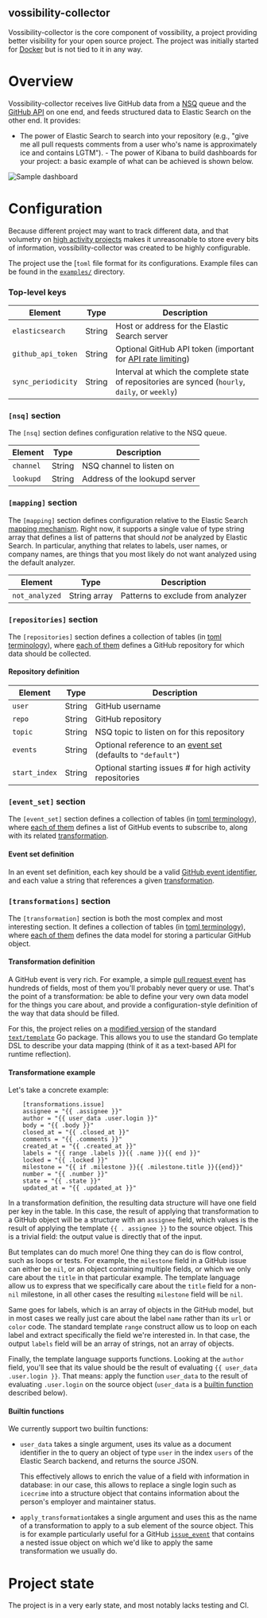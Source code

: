 vossibility-collector
---------------------

Vossibility-collector is the core component of vossibility, a project providing better visibility
for your open source project. The project was initially started for [Docker](https://docker.io) but
is not tied to it in any way.

# Overview

Vossibility-collector receives live GitHub data from a [NSQ](http://nsq.io/) queue and the [GitHub
API](https://developer.github.com/v3/) on one end, and feeds structured data to Elastic Search on
the other end. It provides:

- The power of Elastic Search to search into your repository (e.g., "give me all pull requests
comments from a user who's name is approximately ice and contains LGTM").  - The power of Kibana to
build dashboards for your project: a basic example of what can be achieved is shown below.

![Sample dashboard](https://github.com/icecrime/vossibility-collector/raw/master/resources/dashboard.png)

# Configuration

Because different project may want to track different data, and that volumetry on [high activity
projects](https://github.com/docker/docker) makes it unreasonable to store every bits of
information, vossibility-collector was created to be highly configurable.

The project use the [`toml` file format for its configurations. Example files can be found in the
[`examples/`](https://github.com/icecrime/vossibility-collector/tree/master/examples) directory.

### Top-level keys

Element            | Type   | Description
------------------ | -------|------------
`elasticsearch`    | String | Host or address for the Elastic Search server
`github_api_token` | String | Optional GitHub API token (important for [API rate limiting](https://developer.github.com/v3/#rate-limiting))
`sync_periodicity` | String | Interval at which the complete state of repositories are synced (`hourly`, `daily`, or `weekly`)

### `[nsq]` section

The `[nsq]` section defines configuration relative to the NSQ queue.

Element            | Type   | Description
------------------ | -------|------------
`channel`          | String | NSQ channel to listen on
`lookupd`          | String | Address of the lookupd server

### `[mapping]` section

The `[mapping]` section defines configuration relative to the Elastic Search [mapping
mechanism](https://www.elastic.co/guide/en/elasticsearch/guide/current/mapping-intro.html). Right
now, it supports a single value of type string array that defines a list of patterns that should
_not_ be analyzed by Elastic Search. In particular, anything that relates to labels, user names, or
company names, are things that you most likely do not want analyzed using the default analyzer.

Element            | Type   | Description
------------------ | -------|------------
`not_analyzed`     | String array | Patterns to exclude from analyzer

### `[repositories]` section

The `[repositories]` section defines a collection of tables (in [toml
terminology](https://github.com/toml-lang/toml#table)), where [each of them](#repository-definition)
defines a GitHub repository for which data should be collected.

#### Repository definition

Element            | Type   | Description
------------------ | -------|------------
`user`             | String | GitHub username
`repo`             | String | GitHub repository
`topic`            | String | NSQ topic to listen on for this repository
`events`           | String | Optional reference to an [event set](#[event_set]-section) (defaults to `"default"`)
`start_index`      | String | Optional starting issues # for high activity repositories

### `[event_set]` section

The `[event_set]` section defines a collection of tables (in [toml
terminology](https://github.com/toml-lang/toml#table)), where [each of them](#event-set-definition)
defines a list of GitHub events to subscribe to, along with its related
[transformation](#transformation-definition).

#### Event set definition

In an event set definition, each key should be a valid [GitHub event
identifier](https://developer.github.com/webhooks/#events), and each value a string that references
a given [transformation](#transformation-definition).

### `[transformations]` section

The `[transformation]` section is both the most complex and most interesting section. It defines a
collection of tables (in [toml terminology](https://github.com/toml-lang/toml#table)), where [each
of them](#transformation-definition) defines the data model for storing a particular GitHub object.

#### Transformation definition

A GitHub event is very rich. For example, a simple [pull request
event](https://developer.github.com/v3/activity/events/types/#pullrequestevent) has hundreds of
fields, most of them you'll probably never query or use. That's the point of a transformation: be
able to define your very own data model for the things you care about, and provide a
configuration-style definition of the way that data should be filled.

For this, the project relies on a [modified
version](https://github.com/icecrime/vossibility-collector/tree/master/src/github.com/icecrime/template)
of the standard [`text/template`](http://golang.org/pkg/text/template/) Go package. This allows you
to use the standard Go template DSL to describe your data mapping (think of it as a text-based API
for runtime reflection).

#### Transformatione example

Let's take a concrete example:

```
    [transformations.issue]
    assignee = "{{ .assignee }}"
    author = "{{ user_data .user.login }}"
    body = "{{ .body }}"
    closed_at = "{{ .closed_at }}"
    comments = "{{ .comments }}"
    created_at = "{{ .created_at }}"
    labels = "{{ range .labels }}{{ .name }}{{ end }}"
    locked = "{{ .locked }}"
    milestone = "{{ if .milestone }}{{ .milestone.title }}{{end}}"
    number = "{{ .number }}"
    state = "{{ .state }}"
    updated_at = "{{ .updated_at }}"
```

In a transformation definition, the resulting data structure will have one field per key in the
table. In this case, the result of applying that transformation to a GitHub object will be a
structure with an `assignee` field, which values is the result of applying the template `{{ .
assignee }}` to the source object. This is a trivial field: the output value is directly that of the
input.

But templates can do much more! One thing they can do is flow control, such as loops or tests. For
example, the `milestone` field in a GitHub issue can either be `nil`, or an object containing
multiple fields, or which we only care about the `title` in that particular example. The template
language allow us to express that we specifically care about the `title` field for a non-`nil`
milestone, in all other cases the resulting `milestone` field will be `nil`.

Same goes for labels, which is an array of objects in the GitHub model, but in most cases we really
just care about the label `name` rather than its `url` or `color` code. The standard template
`range` construct allow us to loop on each label and extract specifically the field we're interested
in. In that case, the output `labels` field will be an array of strings, not an array of objects.

Finally, the template language supports functions. Looking at the `author` field, you'll see that
its value should be the result of evaluating `{{ user_data .user.login }}`. That means: apply the
function `user_data` to the result of evaluating `.user.login` on the source object (`user_data` is
a [builtin function](#builtin-functions) described below).

#### Builtin functions

We currently support two builtin functions:

- `user_data` takes a single argument, uses its value as a document identifier in the to query an
object of type `user` in the index `users` of the Elastic Search backend, and returns the source
JSON.
  
  This effectively allows to enrich the value of a field with information in database: in our case,
this allows to replace a single login such as `icecrime` into a structure object that contains
information about the person's employer and maintainer status.

- `apply_transformation`takes a single argument and uses this as the name of a transformation to
apply to a sub element of the source object. This is for example particularly useful for a GitHub
[`issue_event`](https://developer.github.com/v3/activity/events/types/#issuesevent) that contains a
nested issue object on which we'd like to apply the same transformation we usually do.

# Project state

The project is in a very early state, and most notably lacks testing and CI.
